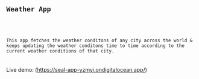 ##  `Weather App`

<br/>
<br/>

`This app fetches the weather conditons of any city across the world &
keeps updating the weather conditons time to time according to the current weather conditions of that city.
`
<br/>
<br/>
<br/>
Live demo: (https://seal-app-yzmyi.ondigitalocean.app/)
